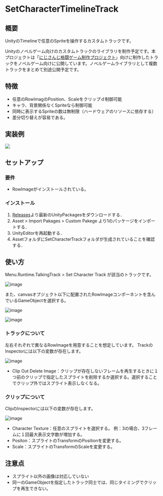 # SetCharacterTimelineTrack

## 概要
UnityのTimelineで任意のSpriteを操作するカスタムトラックです。

Unityのノベルゲーム向けのカスタムトラックのライブラリを制作予定です。本プロジェクトは「[にじさんじ格闘ゲーム制作プロジェクト](https://x.com/nijikakuproject)」向けに制作したトラックをノベルゲーム向けに公開しています。ノベルゲームライブラリとして複数トラックをまとめて別途公開予定です。

## 特徴
- 任意のRowImagのPosition、Scaleをクリップｄ制御可能
- キャラ、背景関係なくSpriteなら制御可能
- 同時に表示するSpriteの数は無制限（ハードウェアのリソースに依存する）
- 差分切り替えが容易である。

## 実装例
[![](https://img.youtube.com/vi/qewiuaeSpf0/0.jpg)](https://www.youtube.com/watch?v=qewiuaeSpf0)


## セットアップ
### 要件
- RowImageがインストールされている。

### インストール
1. [Releases](https://github.com/hiragiyayoi/SetCharacterTimelineTrack/releases)より最新のUnityPackagesをダウンロードする．
2. Asset > Import Pakages > Custom Pakege より1のパッケージをインポートする．
4. UnityEditorを再起動する．
5. AssetフォルダにSetCharacterTrackフォルダが生成されていることを確認する．


## 使い方
Menu.Runtime.TalkingTrack > Set Character Track が該当のトラックです。

![image](https://github.com/hiragiyayoi/SetCharacterTimelineTrack/assets/84854644/0ae4a1a4-8e6a-42b0-a795-342ee969dfc5)

また、canvasオブジェクト以下に配置されたRowImageコンポーネントを含んでいるGameObjectを選択する。

![image](https://github.com/hiragiyayoi/SetCharacterTimelineTrack/assets/84854644/7956c253-45df-45b7-8513-b43ca1e0704e)

![image](https://github.com/hiragiyayoi/SetCharacterTimelineTrack/assets/84854644/bf02c9d9-e3bf-4e08-ada8-576d35af1d37)

### トラックについて
左右それぞれで異なるRowImageを用意することを想定しています。
TrackのInspectorには以下の変数が存在します。

![image](https://github.com/hiragiyayoi/SetCharacterTimelineTrack/assets/84854644/482c0c83-5e48-43e3-8009-015c301c11bb)

- Clip Out Delete Image：クリップが存在しないフレームを再生するときに１つ前のクリップで指定したスプライトを削除するか選択する。選択することでクリップ外ではスプライト表示しなくなる。


### クリップについて
ClipのInspectorには以下の変数が存在します。

![image](https://github.com/hiragiyayoi/SetCharacterTimelineTrack/assets/84854644/29d042f4-bbc2-46a9-8350-a47379d7b373)

- Character Texture：任意のスプライトを選択する。
例：3の場合、3フレームに１回最大表示文字数が増加する。
- Positon：スプライトのTransformのPositionを変更する。
- Scale：スプライトのTransformのScaleを変更する。

## 注意点
- スプライト以外の画像は対応していない
- 同一のGameObjectを指定したトラック同士では、同じタイミングでクリップを再生できない。
